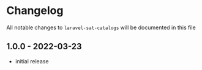 # Changelog

All notable changes to `laravel-sat-catalogs` will be documented in this file

## 1.0.0 - 2022-03-23

- initial release
